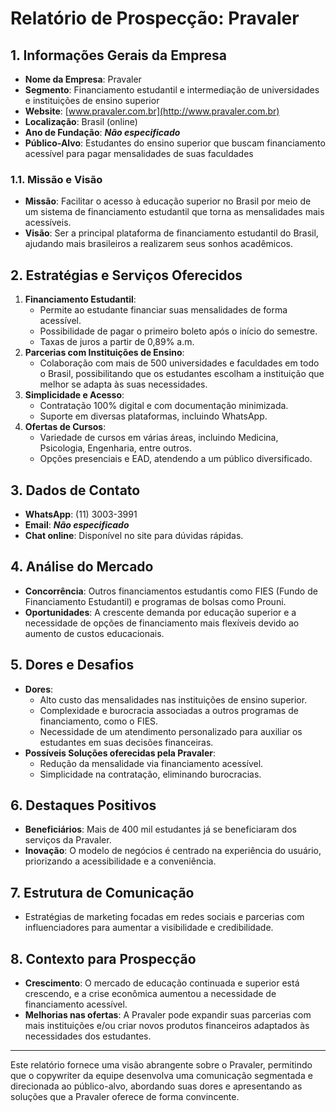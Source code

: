 # Relatório de Prospecção: **Pravaler**

## 1. Informações Gerais da Empresa
- **Nome da Empresa**: Pravaler
- **Segmento**: Financiamento estudantil e intermediação de universidades e instituições de ensino superior
- **Website**: [www.pravaler.com.br](http://www.pravaler.com.br)
- **Localização**: Brasil (online)
- **Ano de Fundação**: ***Não especificado***
- **Público-Alvo**: Estudantes do ensino superior que buscam financiamento acessível para pagar mensalidades de suas faculdades

### 1.1. Missão e Visão
- **Missão**: Facilitar o acesso à educação superior no Brasil por meio de um sistema de financiamento estudantil que torna as mensalidades mais acessíveis.
- **Visão**: Ser a principal plataforma de financiamento estudantil do Brasil, ajudando mais brasileiros a realizarem seus sonhos acadêmicos.

## 2. Estratégias e Serviços Oferecidos
1. **Financiamento Estudantil**:
   - Permite ao estudante financiar suas mensalidades de forma acessível.
   - Possibilidade de pagar o primeiro boleto após o início do semestre.
   - Taxas de juros a partir de 0,89% a.m.
2. **Parcerias com Instituições de Ensino**:
   - Colaboração com mais de 500 universidades e faculdades em todo o Brasil, possibilitando que os estudantes escolham a instituição que melhor se adapta às suas necessidades.
3. **Simplicidade e Acesso**:
   - Contratação 100% digital e com documentação minimizada.
   - Suporte em diversas plataformas, incluindo WhatsApp.
4. **Ofertas de Cursos**:
   - Variedade de cursos em várias áreas, incluindo Medicina, Psicologia, Engenharia, entre outros.
   - Opções presenciais e EAD, atendendo a um público diversificado.

## 3. Dados de Contato
- **WhatsApp**: (11) 3003-3991
- **Email**: ***Não especificado***
- **Chat online**: Disponível no site para dúvidas rápidas.

## 4. Análise do Mercado
- **Concorrência**: Outros financiamentos estudantis como FIES (Fundo de Financiamento Estudantil) e programas de bolsas como Prouni.
- **Oportunidades**: A crescente demanda por educação superior e a necessidade de opções de financiamento mais flexíveis devido ao aumento de custos educacionais.

## 5. Dores e Desafios
- **Dores**:
  - Alto custo das mensalidades nas instituições de ensino superior.
  - Complexidade e burocracia associadas a outros programas de financiamento, como o FIES.
  - Necessidade de um atendimento personalizado para auxiliar os estudantes em suas decisões financeiras.
- **Possíveis Soluções oferecidas pela Pravaler**:
  - Redução da mensalidade via financiamento acessível.
  - Simplicidade na contratação, eliminando burocracias.

## 6. Destaques Positivos
- **Beneficiários**: Mais de 400 mil estudantes já se beneficiaram dos serviços da Pravaler.
- **Inovação**: O modelo de negócios é centrado na experiência do usuário, priorizando a acessibilidade e a conveniência.

## 7. Estrutura de Comunicação
- Estratégias de marketing focadas em redes sociais e parcerias com influenciadores para aumentar a visibilidade e credibilidade.

## 8. Contexto para Prospecção
- **Crescimento**: O mercado de educação continuada e superior está crescendo, e a crise econômica aumentou a necessidade de financiamento acessível.
- **Melhorias nas ofertas**: A Pravaler pode expandir suas parcerias com mais instituições e/ou criar novos produtos financeiros adaptados às necessidades dos estudantes.

---

Este relatório fornece uma visão abrangente sobre o Pravaler, permitindo que o copywriter da equipe desenvolva uma comunicação segmentada e direcionada ao público-alvo, abordando suas dores e apresentando as soluções que a Pravaler oferece de forma convincente.